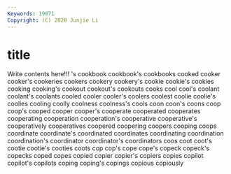 ```yaml
---
Keywords: 19871
Copyright: (C) 2020 Junjie Li
---
```


# title

Write contents here!!!
's 
cookbook
cookbook's 
cookbooks 
cooked 
cooker 
cooker's 
cookeries 
cookers 
cookery 
cookery's 
cookie
cookie's 
cookies 
cooking 
cooking's 
cookout 
cookout's 
cookouts 
cooks 
cool 
cool's
coolant 
coolant's 
coolants 
cooled 
cooler 
cooler's 
coolers 
coolest 
coolie 
coolie's
coolies 
cooling 
coolly 
coolness 
coolness's 
cools 
coon 
coon's 
coons 
coop
coop's 
cooped 
cooper 
cooper's 
cooperate 
cooperated 
cooperates 
cooperating 
cooperation 
cooperation's
cooperative 
cooperative's 
cooperatively 
cooperatives 
coopered 
coopering 
coopers 
cooping 
coops 
coordinate
coordinate's 
coordinated 
coordinates 
coordinating 
coordination 
coordination's 
coordinator 
coordinator's 
coordinators 
coos
coot 
coot's 
cootie 
cootie's 
cooties 
coots 
cop 
cop's 
cope 
cope's
copeck 
copeck's 
copecks 
coped 
copes 
copied 
copier 
copier's 
copiers 
copies
copilot 
copilot's 
copilots 
coping 
coping's 
copings 
copious 
copiously 
